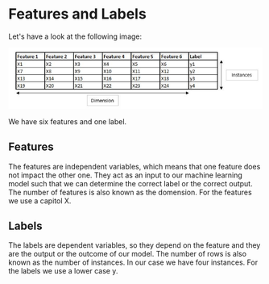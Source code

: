 # Features and Labels

Let's have a look at the following image:

![Features and Labels](Images/FeaturesLabels.JPG)

We have six features and one label. 

## Features
The features are independent variables, which means that one feature does not impact the other one. They act as an input to our machine learning model such that we can determine the correct label or the correct output. The number of features is also known as the domension. For the features we use a capitol X.

## Labels
The labels are dependent variables, so they depend on the feature and they are the output or the outcome of our model. The number of rows is also known as the number of instances. In our case we have four instances. For the labels we use a lower case y.
